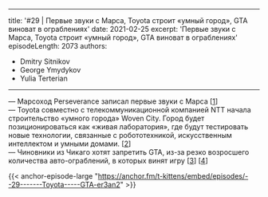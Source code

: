 
---
title: '#29 | Первые звуки с Марса, Toyota строит «умный город», GTA виноват в ограблениях'
date: 2021-02-25
excerpt: 'Первые звуки с Марса, Toyota строит «умный город», GTA виноват в ограблениях'
episodeLength: 2073
authors:
  - Dmitry Sitnikov
  - George Ymydykov
  - Yulia Terterian
---

— Марсоход Perseverance записал первые звуки с Марса [[1](https://www.nasa.gov/press-release/nasa-s-mars-perseverance-rover-provides-front-row-seat-to-landing-first-audio)]<br/>
— Toyota совместно с телекоммуникационной компанией NTT начала строительство «умного города» Woven City. Город будет позиционироваться как «живая лаборатория», где будут тестировать новые технологии, связанные с робототехникой, искусственным интеллектом и умными домами. [[2](https://www.woven-city.global/)]<br/>
— Чиновники из Чикаго хотят запретить GTA, из-за резко возросшего количества авто-ограблений, в которых винят игру [[3](https://jonathanturley.org/2021/02/23/chicago-faces-135-increase-in-carjackings-so-legislator-seeks-to-ban-grand-theft-auto/)] [[4](https://tntribune.com/video-games-have-positive-impact-on-mental-wellbeing-study/)]

{{< anchor-episode-large "https://anchor.fm/t-kittens/embed/episodes/--29-------Toyota-----GTA-er3an2" >}}
